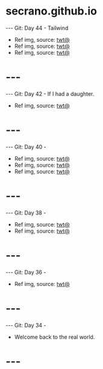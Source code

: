# secrano.github.io

--- Git: Day 44 - Tailwind

- Ref img, source: [twt@](https://x.com/reinrinn/status/1811344100475719851)
- Ref img, source: [twt@](https://x.com/GAx5jx8Lsq4mBIn/status/1811675110316642723)
- Ref img, source: [twt@](https://x.com/MangaContexts/status/1810974499551973425)

# ---

--- Git: Day 42 - If I had a daughter.

- Ref img, source: [twt@](https://x.com/Tooku_0/status/1810612019596550225)

# ---

--- Git: Day 40 - 

- Ref img, source: [twt@](https://x.com/NeneneAI/status/1810811245119127906)
- Ref img, source: [twt@](https://x.com/NeneneAI/status/1811018025661006268)
- Ref img, source: [twt@](https://x.com/NeneneAI/status/1810085992860438581)

# ---

--- Git: Day 38 - 

- Ref img, source: [twt@](https://x.com/DUOJ_ji/status/1810396215059882312/photo/1)
- Ref img, source: [twt@](https://www.youtube.com/watch?v=EBSegrHpreY)

# ---

--- Git: Day 36 - 

- Ref img, source: [twt@](https://x.com/GAx5jx8Lsq4mBIn/status/1810632993444151318)

# ---

--- Git: Day 34 -

- Welcome back to the real world.

# ---
